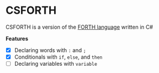 # CSFORTH
CSFORTH is a version of the [FORTH language](https://en.wikipedia.org/wiki/Forth_(programming_language)) written in C#

**Features**
- [x] Declaring words with `:` and `;`
- [x] Conditionals with `if`, `else`, and `then`
- [ ] Declaring variables with `variable`